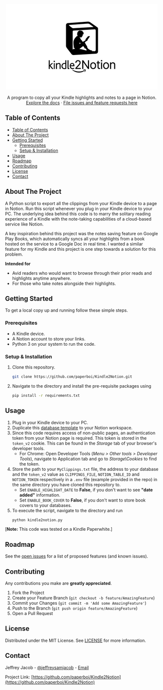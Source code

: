 
<!-- PROJECT OVERVIEW -->
<br />
  <p align="center">
    <img width="500" height="281" src="k2n.jpg">
  </p>
  <!-- <h1 align="center">Kindle2Notion</h1> -->
  <p align="center">
    A program to copy all your Kindle highlights and notes to a page in Notion. 
    <br />
    <a href="https://github.com/paperboi/Kindle2Notion">Explore the docs</a>
    ·
    <a href="https://github.com/paperboi/Kindle2Notion/issues">File issues and feature requests here</a>
  </p>
</p>



<!-- TABLE OF CONTENTS -->
## Table of Contents

- [Table of Contents](#table-of-contents)
- [About The Project](#about-the-project)
- [Getting Started](#getting-started)
  - [Prerequisites](#prerequisites)
  - [Setup & Installation](#setup--installation)
- [Usage](#usage)
- [Roadmap](#roadmap)
- [Contributing](#contributing)
- [License](#license)
- [Contact](#contact)



<!-- ABOUT THE PROJECT -->
## About The Project

A Python script to export all the clippings from your Kindle device to a page in Notion. Run this script whenever you plug in your Kindle device to your PC. The underlying idea behind this code is to marry the solitary reading experience of a Kindle with the note-taking capabilities of a cloud-based service like Notion.

A key inspiration behind this project was the notes saving feature on Google Play Books, which automatically syncs all your highlights from a book hosted on the service to a Google Doc in real time. I wanted a similar feature for my Kindle and this project is one step towards a solution for this problem.

**Intended for**
- Avid readers who would want to browse through their prior reads and highlights anytime anywhere.
- For those who take notes alongside their highlights.


<!-- GETTING STARTED -->
## Getting Started

To get a local copy up and running follow these simple steps.

### Prerequisites

* A Kindle device.
* A Notion account to store your links.
* Python 3 on your system to run the code.

### Setup & Installation
 
1. Clone this repository.
    ```sh
    git clone https://github.com/paperboi/Kindle2Notion.git
    ```
2. Navigate to the directory and install the pre-requisite packages using
   ```sh
   pip install -r requirements.txt
   ```



<!-- USAGE EXAMPLES -->
## Usage

1. Plug in your Kindle device to your PC.
2. Duplicate this [database template](https://www.notion.so/imesut/2613943b8afa41f1b99c211b6cad7a90?v=91095371fbd4435cae44dd9490fdeeb1) to your Notion workspace.
3. Since this code requires access of non-public pages, an authentication token from your Notion page is required. This token is stored in the `token_v2` cookie. This can be found in the *Storage* tab of your browser's developer tools.
   - For Chrome: Open Developer Tools (*Menu > Other tools > Developer Tools*), navigate to Application tab and go to *Storage\Cookies* to find the token.
4. Store the path to your `MyClippings.txt` file, the address to your database and the `token_v2` value as `CLIPPINGS_FILE`, `NOTION_TABLE_ID` and `NOTION_TOKEN` respectively in a `.env` file (example provided in the repo) in the same directory you have cloned this repository to.
   - Set `ENABLE_HIGHLIGHT_DATE` to **False**, if you don't want to see **"date added"** information.
   - Set `ENABLE_BOOK_COVER` to **False**, if you don't want to store book covers to your databases.
5. To execute the script, navigate to the directory and run
   ```sh
   python kindle2notion.py
   ```
[**Note:** This code was tested on a Kindle Paperwhite.]


<!-- ROADMAP -->
## Roadmap

See the [open issues](https://github.com/paperboi/Kindle2Notion/issues) for a list of proposed features (and known issues).



<!-- CONTRIBUTING -->
## Contributing

<!-- Contributions are what make the open source community such an amazing place to be learn, inspire, and create. -->
Any contributions you make are **greatly appreciated**.

1. Fork the Project
2. Create your Feature Branch (`git checkout -b feature/AmazingFeature`)
3. Commit your Changes (`git commit -m 'Add some AmazingFeature'`)
4. Push to the Branch (`git push origin feature/AmazingFeature`)
5. Open a Pull Request



<!-- LICENSE -->
## License

Distributed under the MIT License. See [LICENSE](https://github.com/paperboi/Kindle2Notion/blob/master/LICENSE.md) for more information.



<!-- CONTACT -->
## Contact

Jeffrey Jacob - [@jeffreysamjacob](https://twitter.com/jeffreysamjacob) - [Email](mailto:jeffreysamjacob@gmail.com)

Project Link: [https://github.com/paperboi/Kindle2Notion](https://github.com/paperboi/Kindle2Notion)
